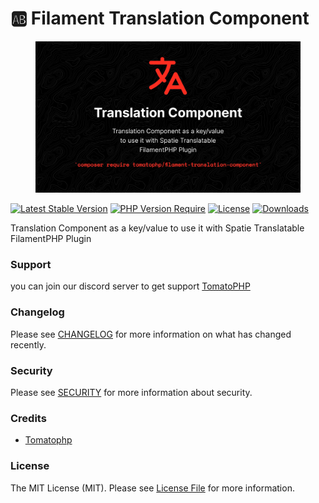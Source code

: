 # 🆎 Filament Translation Component

<figure><img src="../../.gitbook/assets/image.png" alt=""><figcaption></figcaption></figure>

[![Latest Stable Version](https://camo.githubusercontent.com/7f9aa6b04ca5d3a4669fdca6c8522cc77f375b7892c041be8d1adf4b9f56956d/68747470733a2f2f706f7365722e707567782e6f72672f746f6d61746f7068702f66696c616d656e742d7472616e736c6174696f6e2d636f6d706f6e656e742f76657273696f6e2e737667)](https://packagist.org/packages/tomatophp/filament-translation-component) [![PHP Version Require](https://camo.githubusercontent.com/817001fb5be70fa9bddc928f23b90c90b5b34e929669a988e2c57c7f8592326e/687474703a2f2f706f7365722e707567782e6f72672f746f6d61746f7068702f66696c616d656e742d7472616e736c6174696f6e2d636f6d706f6e656e742f726571756972652f706870)](https://packagist.org/packages/tomatophp/filament-translation-component) [![License](https://camo.githubusercontent.com/2338eafda04936e1431746e4689aacda9d6e131cbfae100c7c65c51add2d415f/68747470733a2f2f706f7365722e707567782e6f72672f746f6d61746f7068702f66696c616d656e742d7472616e736c6174696f6e2d636f6d706f6e656e742f6c6963656e73652e737667)](https://packagist.org/packages/tomatophp/filament-translation-component) [![Downloads](https://camo.githubusercontent.com/e8bd13648480444dec280573e02467ced7751687d71cd2cee32709f733ca3d85/68747470733a2f2f706f7365722e707567782e6f72672f746f6d61746f7068702f66696c616d656e742d7472616e736c6174696f6e2d636f6d706f6e656e742f642f746f74616c2e737667)](https://packagist.org/packages/tomatophp/filament-translation-component)

Translation Component as a key/value to use it with Spatie Translatable FilamentPHP Plugin

### Support

you can join our discord server to get support [TomatoPHP](https://discord.gg/Xqmt35Uh)

### Changelog

Please see [CHANGELOG](https://github.com/tomatophp/filament-translation-component/blob/master/CHANGELOG.md) for more information on what has changed recently.

### Security

Please see [SECURITY](https://github.com/tomatophp/filament-translation-component/blob/master/SECURITY.md) for more information about security.

### Credits

* [Tomatophp](mailto:info@3x1.io)

### License

The MIT License (MIT). Please see [License File](https://github.com/tomatophp/filament-translation-component/blob/master/LICENSE.md) for more information.
